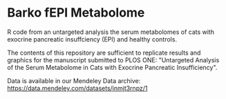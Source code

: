 # Barko fEPI Metabolome

R code from an untargeted analysis the serum metabolomes of cats with exocrine pancreatic insuffciency (EPI) and healthy controls. 

The contents of this repository are sufficient to replicate results and graphics for the manuscript submitted to PLOS ONE: "Untargeted Analysis of the Serum Metabolome in Cats with Exocrine Pancreatic Insufficiency". 

Data is available in our Mendeley Data archive: https://data.mendeley.com/datasets/jnmjt3rnpz/1


